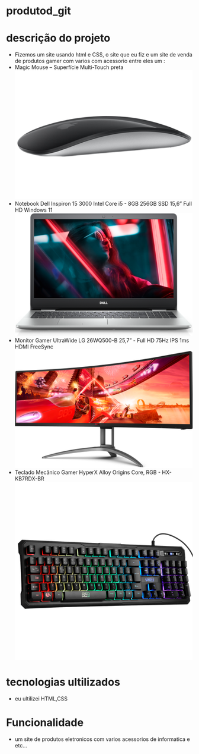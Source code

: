 #  <h1 aling="center">produtod_git</h1>

# descrição do projeto
* Fizemos um site usando html e CSS, o site que eu fiz e um site de venda de produtos gamer com varios com acessorio entre eles um :
* Magic Mouse – Superfície Multi-Touch preta
![tela do sistema](imgs/appleMagicMouse.png)
* Notebook Dell Inspiron 15 3000 Intel Core i5 - 8GB 256GB SSD 15,6” Full HD Windows 11
![tela do sistema](imgs/dell_inspiron_5402.png)
* Monitor Gamer UltraWide LG 26WQ500-B 25,7” - Full HD 75Hz IPS 1ms HDMI FreeSync
![tela do sistema](imgs/monitor.png)
* Teclado Mecânico Gamer HyperX Alloy Origins Core, RGB - HX-KB7RDX-BR
![tela do sistema](imgs/teclado-gamer.jpg)

# tecnologias ultilizados
* eu ultilizei HTML,CSS

# Funcionalidade 
 
 * um site de produtos eletronicos com varios acessorios de informatica e etc... 

